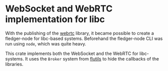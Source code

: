 # WebSocket and WebRTC implementation for libc

With the publishing of the [webrtc](https://crates.io/crates/webrtc) library,
it became possible to create a fledger-node for libc-based systems.
Beforehand the fledger-node CLI was run using `node`, which was quite heavy.

This crate implements both the WebSocket and the WebRTC for libc-systems.
It uses the `Broker` system from [flutils](../../shared/flutils/) to hide
the callbacks of the libraries.